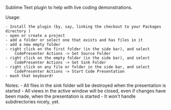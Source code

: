 Sublime Text plugin to help with live coding demonstrations.

Usage:

    - Install the plugin (by, say, linking the checkout to your Packages directory )
    - open or create a project
    - add a folder or select one that exists and has files in it
    - add a new empty folder
    - right click on the first folder (in the side bar), and select
        CodePresenter Actions -> Set Source Folder
    - right click on the empty folder (in the side bar), and select
        CodePresenter Actions -> Set Sink Folder
    - right click on any file or folder in the side bar, and select
        CodePresenter Actions -> Start Code Presentation
    - mash that keyboard!

Notes:
    - All files in the sink folder will be destroyed when the presentation is started
    - All views in the active window will be closed, even if changes have been made, when the presentation is started
    - It won't handle subdirectories nicely, yet.
